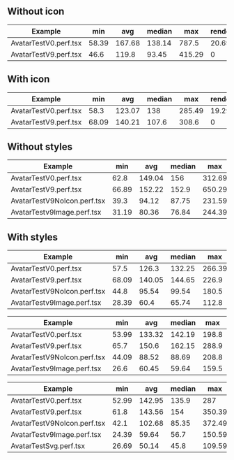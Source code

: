 ## Without icon

| Example               | min   | avg    | median | max    | renderComponent.min | renderComponent.avg | renderComponent.median | renderComponent.max | components |
| --------------------- | ----- | ------ | ------ | ------ | ------------------- | ------------------- | ---------------------- | ------------------- | ---------- |
| AvatarTestV0.perf.tsx | 58.39 | 167.68 | 138.14 | 787.5  | 20.69               | 49.91               | 40.5                   | 230.09              | 612        |
| AvatarTestV9.perf.tsx | 46.6  | 119.8  | 93.45  | 415.29 | 0                   | 0                   | 0                      | 0                   | 0          |

## With icon

| Example               | min   | avg    | median | max    | renderComponent.min | renderComponent.avg | renderComponent.median | renderComponent.max | components |
| --------------------- | ----- | ------ | ------ | ------ | ------------------- | ------------------- | ---------------------- | ------------------- | ---------- |
| AvatarTestV0.perf.tsx | 58.3  | 123.07 | 138    | 285.49 | 19.29               | 36.34               | 37.9                   | 77.6                | 612        |
| AvatarTestV9.perf.tsx | 68.09 | 140.21 | 107.6  | 308.6  | 0                   | 0                   | 0                      | 0                   | 0          |

## Without styles

| Example                     | min   | avg    | median | max    | renderComponent.min | renderComponent.avg | renderComponent.median | renderComponent.max | components |
| --------------------------- | ----- | ------ | ------ | ------ | ------------------- | ------------------- | ---------------------- | ------------------- | ---------- |
| AvatarTestV0.perf.tsx       | 62.8  | 149.04 | 156    | 312.69 | 22.8                | 44.28               | 45.14                  | 85.99               | 612        |
| AvatarTestV9.perf.tsx       | 66.89 | 152.22 | 152.9  | 650.29 | 0                   | 0                   | 0                      | 0                   | 0          |
| AvatarTestV9NoIcon.perf.tsx | 39.3  | 94.12  | 87.75  | 231.59 | 0                   | 0                   | 0                      | 0                   | 0          |
| AvatarTestv9Image.perf.tsx  | 31.19 | 80.36  | 76.84  | 244.39 | 0                   | 0                   | 0                      | 0                   | 0          |

## With styles

| Example                     | min   | avg    | median | max    | renderComponent.min | renderComponent.avg | renderComponent.median | renderComponent.max | components |
| --------------------------- | ----- | ------ | ------ | ------ | ------------------- | ------------------- | ---------------------- | ------------------- | ---------- |
| AvatarTestV0.perf.tsx       | 57.5  | 126.3  | 132.25 | 266.39 | 19.7                | 37.51               | 37.74                  | 73.3                | 612        |
| AvatarTestV9.perf.tsx       | 68.09 | 140.05 | 144.65 | 226.9  | 0                   | 0                   | 0                      | 0                   | 0          |
| AvatarTestV9NoIcon.perf.tsx | 44.8  | 95.54  | 99.54  | 180.5  | 0                   | 0                   | 0                      | 0                   | 0          |
| AvatarTestv9Image.perf.tsx  | 28.39 | 60.4   | 65.74  | 112.8  | 0                   | 0                   | 0                      | 0                   | 0          |

| Example                     | min   | avg    | median | max   | renderComponent.min | renderComponent.avg | renderComponent.median | renderComponent.max | components |
| --------------------------- | ----- | ------ | ------ | ----- | ------------------- | ------------------- | ---------------------- | ------------------- | ---------- |
| AvatarTestV0.perf.tsx       | 53.99 | 133.32 | 142.19 | 198.8 | 19.7                | 40.7                | 42.14                  | 57.6                | 612        |
| AvatarTestV9.perf.tsx       | 65.7  | 150.6  | 162.15 | 288.9 | 0                   | 0                   | 0                      | 0                   | 0          |
| AvatarTestV9NoIcon.perf.tsx | 44.09 | 88.52  | 88.69  | 208.8 | 0                   | 0                   | 0                      | 0                   | 0          |
| AvatarTestv9Image.perf.tsx  | 26.6  | 60.45  | 59.64  | 159.5 | 0                   | 0                   | 0                      | 0                   | 0          |

| Example                     | min   | avg    | median | max    | renderComponent.min | renderComponent.avg | renderComponent.median | renderComponent.max | components |
| --------------------------- | ----- | ------ | ------ | ------ | ------------------- | ------------------- | ---------------------- | ------------------- | ---------- |
| AvatarTestV0.perf.tsx       | 52.99 | 142.95 | 135.9  | 287    | 19.69               | 43.29               | 40.9                   | 78                  | 612        |
| AvatarTestV9.perf.tsx       | 61.8  | 143.56 | 154    | 350.39 | 0                   | 0                   | 0                      | 0                   | 0          |
| AvatarTestV9NoIcon.perf.tsx | 42.1  | 102.68 | 85.35  | 372.49 | 0                   | 0                   | 0                      | 0                   | 0          |
| AvatarTestv9Image.perf.tsx  | 24.39 | 59.64  | 56.7   | 150.59 | 0                   | 0                   | 0                      | 0                   | 0          |
| AvatarTestSvg.perf.tsx      | 26.69 | 50.14  | 45.8   | 109.59 | 0                   | 0                   | 0                      | 0                   | 0          |
